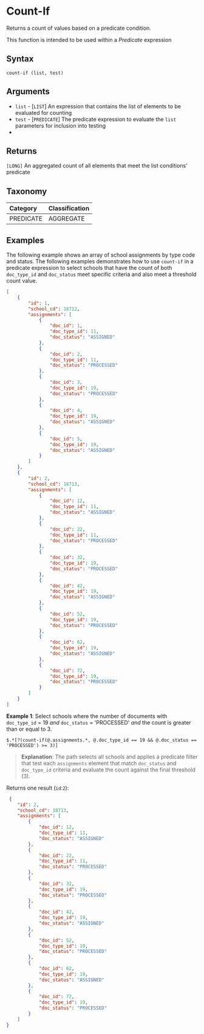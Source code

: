 # Count-If

Returns a count of values based on a predicate condition.

This function is intended to be used within a _Predicate_ expression

## Syntax

```
count-if (list, test)
```

## Arguments

- `list` - [`LIST`] An expression that contains the list of elements to be evaluated for counting
- `test` - [`PREDICATE`] The predicate expression to evaluate the `list` parameters for inclusion into testing
-

## Returns

`[LONG]` An aggregated count of all elements that meet the list conditions' predicate

## Taxonomy

| Category  | Classification |
|:----------|:---------------|
| PREDICATE | AGGREGATE      |

## Examples

The following example shows an array of school assignments by type code and status.
The following examples demonstrates how to use `count-if` in a predicate expression
to select schools that have the count of both `doc_type_id` and `doc_status` meet
specific criteria and also meet a threshold count value.

```json
[
    {
        "id": 1,
        "school_cd": 18712,
        "assignments": [
            {
                "doc_id": 1,
                "doc_type_id": 11,
                "doc_status": "ASSIGNED"
            },
            {
                "doc_id": 2,
                "doc_type_id": 11,
                "doc_status": "PROCESSED"
            },
            {
                "doc_id": 3,
                "doc_type_id": 19,
                "doc_status": "PROCESSED"
            },
            {
                "doc_id": 4,
                "doc_type_id": 19,
                "doc_status": "ASSIGNED"
            },
            {
                "doc_id": 5,
                "doc_type_id": 19,
                "doc_status": "ASSIGNED"
            }
        ]
    },
    {
        "id": 2,
        "school_cd": 18713,
        "assignments": [
            {
                "doc_id": 12,
                "doc_type_id": 11,
                "doc_status": "ASSIGNED"
            },
            {
                "doc_id": 22,
                "doc_type_id": 11,
                "doc_status": "PROCESSED"
            },
            {
                "doc_id": 32,
                "doc_type_id": 19,
                "doc_status": "PROCESSED"
            },
            {
                "doc_id": 42,
                "doc_type_id": 19,
                "doc_status": "ASSIGNED"
            },
            {
                "doc_id": 52,
                "doc_type_id": 19,
                "doc_status": "PROCESSED"
            },
            {
                "doc_id": 62,
                "doc_type_id": 19,
                "doc_status": "ASSIGNED"
            },
            {
                "doc_id": 72,
                "doc_type_id": 19,
                "doc_status": "PROCESSED"
            }
        ]
    }
]

```

**Example 1**: Select schools where the number of documents with `doc_type_id` = 19
_and_ `doc_status` = 'PROCESSED' _and_ the count is greater than or equal to 3.

``` 
$.*[?(count-if(@.assignments.*, @.doc_type_id == 19 && @.doc_status == 'PROCESSED') >= 3)]
```

> **Explanation**: The path selects all schools and applies a predicate filter that
> test each `assignments` element that match `doc_status` and `doc_type_id` criteria
> and evaluate the count against the final threshold (3).

Returns one result (`id`:`2`):

```json
 {
    "id": 2,
    "school_cd": 18713,
    "assignments": [
        {
            "doc_id": 12,
            "doc_type_id": 11,
            "doc_status": "ASSIGNED"
        },
        {
            "doc_id": 22,
            "doc_type_id": 11,
            "doc_status": "PROCESSED"
        },
        {
            "doc_id": 32,
            "doc_type_id": 19,
            "doc_status": "PROCESSED"
        },
        {
            "doc_id": 42,
            "doc_type_id": 19,
            "doc_status": "ASSIGNED"
        },
        {
            "doc_id": 52,
            "doc_type_id": 19,
            "doc_status": "PROCESSED"
        },
        {
            "doc_id": 62,
            "doc_type_id": 19,
            "doc_status": "ASSIGNED"
        },
        {
            "doc_id": 72,
            "doc_type_id": 19,
            "doc_status": "PROCESSED"
        }
    ]
}
```
